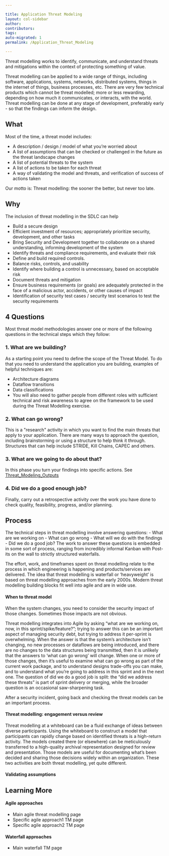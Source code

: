 ```yaml
---

title: Application Threat Modeling
layout: col-sidebar
author:
contributors:
tags:
auto-migrated: 1
permalink: /Application_Threat_Modeling

---
```


Threat modelling works to identify, communicate, and understand threats
and mitigations within the context of protecting something of value.

Threat modelling can be applied to a wide range of things, including
software, applications, systems, networks, distributed systems, things
in the internet of things, business processes, etc. There are very few
technical products which cannot be threat modelled; more or less
rewarding, depending on how much it communicates, or interacts, with the
world. Threat modelling can be done at any stage of development,
preferably early - so that the findings can inform the design.

## What

Most of the time, a threat model includes:

  - A description / design / model of what you’re worried about
  - A list of assumptions that can be checked or challenged in the
    future as the threat landscape changes
  - A list of potential threats to the system
  - A list of actions to be taken for each threat
  - A way of validating the model and threats, and verification of
    success of actions taken

Our motto is: Threat modelling: the sooner the better, but never too
late.

## Why

The inclusion of threat modelling in the SDLC can help

  - Build a secure design
  - Efficient investment of resources; appropriately prioritize
    security, development, and other tasks
  - Bring Security and Development together to collaborate on a shared
    understanding, informing development of the system
  - Identify threats and compliance requirements, and evaluate their
    risk
  - Define and build required controls.
  - Balance risks, controls, and usability
  - Identify where building a control is unnecessary, based on
    acceptable risk
  - Document threats and mitigation
  - Ensure business requirements (or goals) are adequately protected in
    the face of a malicious actor, accidents, or other causes of impact
  - Identification of security test cases / security test scenarios to
    test the security requirements

## 4 Questions

Most threat model methodologies answer one or more of the following
questions in the technical steps which they follow:

### 1\. What are we building?

As a starting point you need to define the scope of the Threat Model. To
do that you need to understand the application you are building,
examples of helpful techniques are:

  - Architecture diagrams
  - Dataflow transitions
  - Data classifications
  - You will also need to gather people from different roles with
    sufficient technical and risk awareness to agree on the framework to
    be used during the Threat Modelling exercise.

### 2\. What can go wrong?

This is a "research" activity in which you want to find the main threats
that apply to your application. There are many ways to approach the
question, including brainstorming or using a structure to help think it
through. Structures that can help include STRIDE, Kill Chains, CAPEC and
others.

### 3\. What are we going to do about that?

In this phase you turn your findings into specific actions. See
[Threat_Modeling_Outputs](Threat_Modeling_Outputs "wikilink")

### 4\. Did we do a good enough job?

Finally, carry out a retrospective activity over the work you have done
to check quality, feasibility, progress, and/or planning.

## Process

The technical steps in threat modelling involve answering questions: -
What are we working on - What can go wrong - What will we do with the
findings - Did we do a good job? The work to answer these questions is
embedded in some sort of process, ranging from incredibly informal
Kanban with Post-its on the wall to strictly structured waterfalls.

The effort, work, and timeframes spent on threat modelling relate to the
process in which engineering is happening and products/services are
delivered. The idea that threat modelling is waterfall or ‘heavyweight’
is based on threat modelling approaches from the early 2000s. Modern
threat modelling building blocks fit well into agile and are in wide
use.

#### When to threat model

When the system changes, you need to consider the security impact of
those changes. Sometimes those impacts are not obvious.

Threat modelling integrates into Agile by asking “what are we working
on, now, in this sprint/spike/feature?”; trying to answer this can be an
important aspect of managing security debt, but trying to address it
per-sprint is overwhelming. When the answer is that the system’s
architecture isn’t changing, no new processes or dataflows are being
introduced, and there are no changes to the data structures being
transmitted, then it is unlikely that the answers to ‘what can go wrong’
will change. When one or more of those changes, then it’s useful to
examine what can go wrong as part of the current work package, and to
understand designs trade-offs you can make, and to understand what
you’re going to address in this sprint and in the next one. The
question of did we do a good job is split: the “did we address these
threats” is part of sprint delivery or merging, while the broader
question is an occasional saw-sharpening task.

After a security incident, going back and checking the threat models can
be an important process.

#### Threat modelling: engagement versus review

Threat modelling at a whiteboard can be a fluid exchange of ideas
between diverse participants. Using the whiteboard to construct a model
that participants can rapidly change based on identified threats is a
high-return activity. The models created there (or elsewhere) can be
meticulously transferred to a high-quality archival representation
designed for review and presentation. Those models are useful for
documenting what’s been decided and sharing those decisions widely
within an organization. These two activities are both threat modelling,
yet quite different.

#### Validating assumptions

## Learning More

#### Agile approaches

  - Main agile threat modelling page
  - Specific agile approach1 TM page
  - Specific agile approach2 TM page

#### Waterfall approaches

  - Main waterfall TM page
